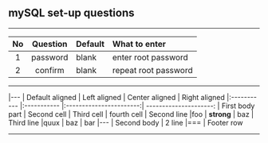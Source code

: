 ## mySQL set-up questions
-----------------------------



| No | Question | Default | What to enter |
|:---:|:---:|:--- |:---|
| 1 | password | blank | enter root password |
| 2 | confirm | blank | repeat root password |




-----------------


|---
| Default aligned | Left aligned | Center aligned | Right aligned
|:----------- |:----------- |:-----------------------:| ---------------------:
| First body part | Second cell | Third cell | fourth cell
| Second line |foo | **strong** | baz
| Third line |quux | baz | bar
|---
| Second body
| 2 line
|===
| Footer row


-----------------------------------
